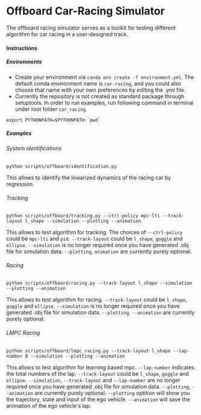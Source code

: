 #  Offboard Car-Racing Simulator
The offboard racing simulator serves as a toolkit for testing different algorithm for car racing in a user-designed track.

#### Instructions

##### Environments
* Create your environment via `conda env create -f environment.yml`. The default conda environment name is `car-racing`, and you could also choose that name with your own preferences by editing the .yml file.
* Currently the repository is not created as standard package through setuptools. In order to run examples, run following command in terminal under root folder `car_racing`.
```
export PYTHONPATH=$PYTHONPATH:`pwd`
```

##### Examples
###### System identifications
```
python scripts/offboard/identification.py
``` 
This allows to identify the linearized dynamics of the racing car by regression.
###### Tracking 
```
python scripts/offboard/tracking.py --ctrl-policy mpc-lti --track-layout l_shape --simulation --plotting --animation 
```
This allows to test algorithm for tracking. The choices of `--ctrl-policy` could be `mpc-lti` and `pid`. `--track-layout` could be `l_shape`, `goggle` and `ellipse`. `--simulation` is no longer required once you have generated .obj file for simulation data. `--plotting`, `animation` are currently purely optional.

###### Racing
```
python scripts/offboard/racing.py --track-layout l_shape --simulation --plotting --animation
```
This allows to test algorithm for racing. `--track-layout` could be `l_shape`, `goggle` and `ellipse`. `--simulation` is no longer required once you have generated .obj file for simulation data. `--plotting`, `--animation` are currently purely optional.

###### LMPC Racing
```
python scripts/offboard/lmpc_racing.py --track-layout l_shape --lap-number 8 --simulation --plotting --animation
```
This allows to test algorithm for learning based mpc. `--lap-number` indicates the total numbers of the lap. `--track-layout` could be `l_shape`, `goggle` and `ellipse`. `--simulation`, `--track-layout` and `--lap-number` are no longer required once you have generated .obj file for simulation data. `--plotting`, `--animation` are currently purely optional. `--plotting` optition will show you the trajectory, state and input of the ego vehicle. `--animation` will save the animation of the ego vehicle's lap.

